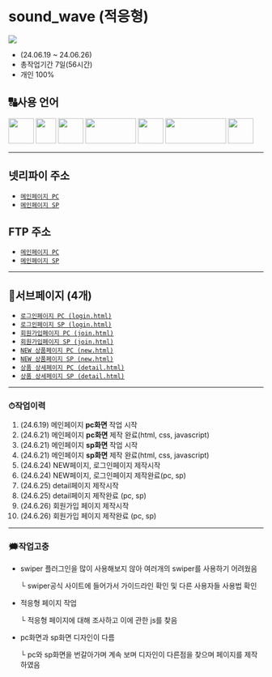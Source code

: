 # sound_wave (적응형)
<img src="https://github.com/ttunmill/sound_wave/assets/84768554/0e3c2d3e-4558-42ef-a6ab-c1e927a7da82">

* (24.06.19 ~ 24.06.26)
* 총작업기간 7일(56시간)
* 개인 100%
## 🔠사용 언어
<img src="https://github.com/ttunmill/gabiacns/assets/84768554/45aaaff6-aa00-4209-a23e-13ec83f6031a" width="50" height="50">
<img src="https://github.com/ttunmill/gabiacns/assets/84768554/f199d7ad-3c97-4ff3-8f22-8d4546bfeb2a" width="40" height="50">
<img src="https://github.com/ttunmill/gabiacns/assets/84768554/d80fb406-7c87-4150-83eb-af60ab915f35" width="50" height="50">
<!-- <img src="https://github.com/ttunmill/gabiacns/assets/84768554/9a4bbb0d-97ed-4a3e-9d31-b7cf837f43fa" width="180" height="50"> -->
<img src="https://github.com/ttunmill/gabiacns/assets/84768554/a5c08a2c-a93b-48a3-865b-3f07eebe4299" width="100" height="50">
<img src="https://github.com/ttunmill/sound_wave/assets/84768554/a618b627-8063-4474-bc21-59d115928fad" width="50" height="50">
<!-- <img src="https://github.com/ttunmill/sound_wave/assets/84768554/39a4bbb8-459b-49f8-8fe8-bd6224781d3e" width="50" height="50"> -->
<img src="https://github.com/ttunmill/sound_wave/assets/84768554/9f299794-f389-48d2-9e00-feb8460a4f27" width="120" height="50">
<img src="https://github.com/ttunmill/sound_wave/assets/84768554/4cfff206-136b-419f-a3f7-a1e6e83880b8" width="50" height="50">

---

## 넷리파이 주소
* [`메인페이지 PC`](https://soundwave-pf.netlify.app/)
* [`메인페이지 SP`](https://soundwave-pf.netlify.app/mobile/)
## FTP 주소
* [`메인페이지 PC`](http://ttunmill.dothome.co.kr/sound_wave/index.html)
* [`메인페이지 SP`](http://ttunmill.dothome.co.kr/sound_wave/mobile/index.html)
---
## 🔗서브페이지 (4개)
* [`로그인페이지 PC (login.html)`](http://ttunmill.dothome.co.kr/sound_wave/pages/login.html)
* [`로그인페이지 SP (login.html)`](http://ttunmill.dothome.co.kr/sound_wave/mobile/pages/login.html)
* [`회원가입페이지 PC (join.html)`](http://ttunmill.dothome.co.kr/sound_wave/pages/join.html)
* [`회원가입페이지 SP (join.html)`](http://ttunmill.dothome.co.kr/sound_wave/mobile/pages/join.html)
* [`NEW 상품페이지 PC (new.html)`](http://ttunmill.dothome.co.kr/sound_wave/pages/new.html)
* [`NEW 상품페이지 SP (new.html)`](http://ttunmill.dothome.co.kr/sound_wave/mobile/pages/new.html)
* [`상품 상세페이지 PC (detail.html)`](http://ttunmill.dothome.co.kr/sound_wave/pages/detail.html)
* [`상품 상세페이지 SP (detail.html)`](http://ttunmill.dothome.co.kr/sound_wave/mobile/pages/detail.html)
---
### ⏱작업이력
1. (24.6.19) 메인페이지 **pc화면** 작업 시작
2. (24.6.21) 메인페이지 **pc화면** 제작 완료(html, css, javascript)
3. (24.6.21) 메인페이지 **sp화면** 작업 시작
4. (24.6.21) 메인페이지 **sp화면** 제작 완료(html, css, javascript)
5. (24.6.24) NEW페이지, 로그인페이지 제작시작
6. (24.6.24) NEW페이지, 로그인페이지 제작완료(pc, sp)
7. (24.6.25) detail페이지 제작시작
8. (24.6.25) detail페이지 제작완료 (pc, sp)
9. (24.6.26) 회원가입 페이지 제작시작
10. (24.6.26) 회원가입 페이지 제작완료 (pc, sp)
---
### 🗯작업고충
* swiper 플러그인을 많이 사용해보지 않아 여러개의 swiper를 사용하기 어려웠음

  └ swiper공식 사이트에 들어가서 가이드라인 확인 및 다른 사용자들 사용법 확인
* 적응형 페이지 작업

  └ 적응형 페이지에 대해 조사하고 이에 관한 js를 찾음
* pc화면과 sp화면 디자인이 다름

  └ pc와 sp화면을 번갈아가며 계속 보며 디자인이 다른점을 찾으며 페이지를 제작하였음
